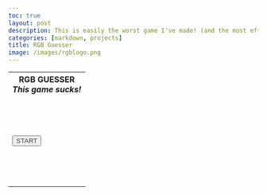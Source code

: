 ```yaml
---
toc: true
layout: post
description: This is easily the worst game I've made! (and the most effortful one)
categories: [markdown, projects]
title: RGB Guesser
image: /images/rgblogo.png
---
```


<head>
    <link href="{{site.baseurl}}/assets/RGB_Guesser/styles.css" rel="stylesheet" type="text/css"/>
</head>

<div class="mainDiv">
    <table class="mainTable" id="mainTable">
        <tr>
            <th class="titleText" colspan="4">
                <span class="red">R</span><span class="green">G</span><span class="blue">B</span>
                 GUESSER
                <br>
                <i class="subtext">This game sucks!</i>
            </th>
        </tr>
        <tr>
            <td class="colorBox" id="colorBox" rowspan="4" style="height: 11.361em" colspan="4">
                <button onclick="start()" style="color:#404040">START</button>
            </td>
        </tr>
    </table>
</div>

<script type="text/javascript" src="{{site.baseurl}}/assets/RGB_Guesser/script.js"></script>